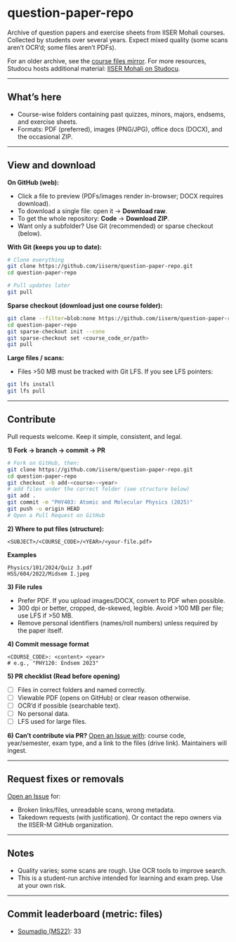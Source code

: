 # question-paper-repo

Archive of question papers and exercise sheets from IISER Mohali courses. Collected by students over several years. Expect mixed quality (some scans aren’t OCR’d; some files aren’t PDFs).

For an older archive, see the [course files mirror](https://iiserm.github.io/course_files/).
For more resources, Studocu hosts additional material: [IISER Mohali on Studocu](https://www.studocu.com/in/institution/indian-institute-of-science-education-and-research-mohali/30483).

---

## What’s here

* Course-wise folders containing past quizzes, minors, majors, endsems, and exercise sheets.
* Formats: PDF (preferred), images (PNG/JPG), office docs (DOCX), and the occasional ZIP.

---

## View and download

**On GitHub (web):**

* Click a file to preview (PDFs/images render in-browser; DOCX requires download).
* To download a single file: open it → **Download raw**.
* To get the whole repository: **Code** → **Download ZIP**.
* Want only a subfolder? Use Git (recommended) or sparse checkout (below).

**With Git (keeps you up to date):**

```bash
# Clone everything
git clone https://github.com/iiserm/question-paper-repo.git
cd question-paper-repo

# Pull updates later
git pull
```

**Sparse checkout (download just one course folder):**

```bash
git clone --filter=blob:none https://github.com/iiserm/question-paper-repo.git
cd question-paper-repo
git sparse-checkout init --cone
git sparse-checkout set <course_code_or/path>
git pull
```

**Large files / scans:**

* Files >50 MB must be tracked with Git LFS. If you see LFS pointers:

```bash
git lfs install
git lfs pull
```

---

## Contribute

Pull requests welcome. Keep it simple, consistent, and legal.

**1) Fork → branch → commit → PR**

```bash
# Fork on GitHub, then:
git clone https://github.com/iiserm/question-paper-repo.git
cd question-paper-repo
git checkout -b add-<course>-<year>
# add files under the correct folder (see structure below)
git add .
git commit -m "PHY403: Atomic and Molecular Physics (2025)"
git push -u origin HEAD
# Open a Pull Request on GitHub
```

**2) Where to put files (structure):**

```
<SUBJECT>/<COURSE_CODE>/<YEAR>/<your-file.pdf>
```

**Examples**

```
Physics/101/2024/Quiz 3.pdf
HSS/604/2022/Midsem I.jpeg
```

**3) File rules**

* Prefer PDF. If you upload images/DOCX, convert to PDF when possible.
* 300 dpi or better, cropped, de-skewed, legible. Avoid >100 MB per file; use LFS if >50 MB.
* Remove personal identifiers (names/roll numbers) unless required by the paper itself.

**4) Commit message format**

```
<COURSE_CODE>: <content> <year>
# e.g., "PHY120: Endsem 2023"
```

**5) PR checklist (Read before opening)**

* [ ] Files in correct folders and named correctly.
* [ ] Viewable PDF (opens on GitHub) or clear reason otherwise.
* [ ] OCR’d if possible (searchable text).
* [ ] No personal data.
* [ ] LFS used for large files.

**6) Can’t contribute via PR?**
[Open an Issue with](https://github.com/IISERM/question-paper-repo/issues/new): course code, year/semester, exam type, and a link to the files (drive link). Maintainers will ingest.

---

## Request fixes or removals

[Open an Issue](https://github.com/IISERM/question-paper-repo/issues/new) for:

* Broken links/files, unreadable scans, wrong metadata.
* Takedown requests (with justification).
  Or contact the repo owners via the IISER-M GitHub organization.

---

## Notes

* Quality varies; some scans are rough. Use OCR tools to improve search.
* This is a student-run archive intended for learning and exam prep. Use at your own risk.

---

## Commit leaderboard (metric: files)
* [Soumadip (MS22)](https://github.com/SoumadipBhowmick): 33
